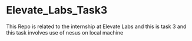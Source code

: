# Elevate_Labs_Task3
This Repo is related to the internship at Elevate Labs and this is task 3 and this task involves use of nesus on local machine  
